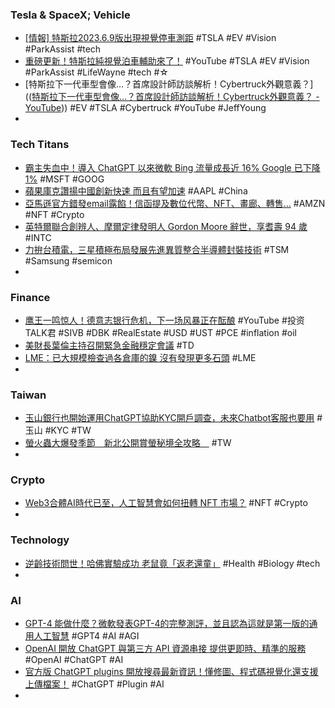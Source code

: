 ### Tesla & SpaceX; Vehicle
- [[情報] 特斯拉2023.6.9版出現視覺停車測距](https://www.ptt.cc/bbs/car/M.1679635546.A.E8F.html) #TSLA #EV #Vision #ParkAssist #tech
- [重磅更新！特斯拉純視覺泊車輔助來了！](https://www.youtube.com/watch?v=f5GITESdyog) #YouTube #TSLA #EV #Vision #ParkAssist #LifeWayne #tech #☆
- [特斯拉下一代車型會像...？首席設計師訪談解析！Cybertruck外觀意義？](([特斯拉下一代車型會像...？首席設計師訪談解析！Cybertruck外觀意義？ - YouTube](https://www.youtube.com/watch?v=4vjgiPA6kQI)))  #EV #TSLA #Cybertruck #YouTube #JeffYoung
-
### Tech Titans
- [霸主失血中！導入 ChatGPT 以來微軟 Bing 流量成長近 16% Google 已下降 1%](https://www.inside.com.tw/article/31127-bing-GPT-4-vs-google-traffic) #MSFT #GOOG
- [蘋果庫克讚揚中國創新快速 而且有望加速](https://m.cnyes.com/news/id/5126748) #AAPL #China
- [亞馬遜官方錯發email露餡！信函提及數位代幣、NFT、畫廊、轉售…](https://www.blocktempo.com/coindesk-amazons-nft-plans-teased-in-a-receipt-mailed/) #AMZN #NFT #Crypto
- [英特爾聯合創辨人、摩爾定律發明人 Gordon Moore 辭世，享耆壽 94 歲](https://technews.tw/2023/03/25/gordon-moore-inventor-of-moores-law-dies/) #INTC
- [力拚台積電，三星積極布局發展先進異質整合半導體封裝技術](https://technews.tw/2023/03/25/samsung-actively-deploys-advanced-semiconductor-packaging-technology/) #TSM #Samsung #semicon
-
### Finance
- [鹰王一鸣惊人！德意志银行危机，下一场风暴正在酝酿](https://www.youtube.com/watch?v=H2NR_Gk7BYA) #YouTube #投资TALK君 #SIVB #DBK #RealEstate #USD #UST #PCE #inflation #oil
- [美財長葉倫主持召開緊急金融穩定會議](https://m.cnyes.com/news/id/5126827) #TD
- [LME：已大規模檢查過各倉庫的鎳 沒有發現更多石頭](https://m.cnyes.com/news/id/5126795) #LME
-
### Taiwan
- [玉山銀行也開始運用ChatGPT協助KYC開戶調查，未來Chatbot客服也要用](https://www.ithome.com.tw/news/156118) #玉山 #KYC #TW
- [螢火蟲大爆發季節　新北公開賞螢秘境全攻略　](https://today.line.me/tw/v2/article/Qw63kgr) #TW
-
### Crypto
- [Web3合體AI時代已至，人工智慧會如何扭轉 NFT 市場？](https://www.blocktempo.com/how-will-artificial-intelligence-change-the-nft-market/) #NFT #Crypto
-
### Technology
- [逆齡技術問世！哈佛實驗成功 老鼠竟「返老還童」](https://news.ebc.net.tw/news/world/352495) #Health #Biology #tech
-
### AI
- [GPT-4 能做什麼？微軟發表GPT-4的完整測評，並且認為這就是第一版的通用人工智慧](https://www.techbang.com/posts/104938-microsoft-gpt-4-ai) #GPT4 #AI #AGI
- [OpenAI 開放 ChatGPT 與第三方 API 資源串接 提供更即時、精準的服務](https://www.cool3c.com/article/191088) #OpenAI #ChatGPT #AI
- [官方版 ChatGPT plugins 開放搜尋最新資訊！懂修圖、程式碼視覺化還支援上傳檔案！](https://www.kocpc.com.tw/archives/485595) #ChatGPT #Plugin #AI
-